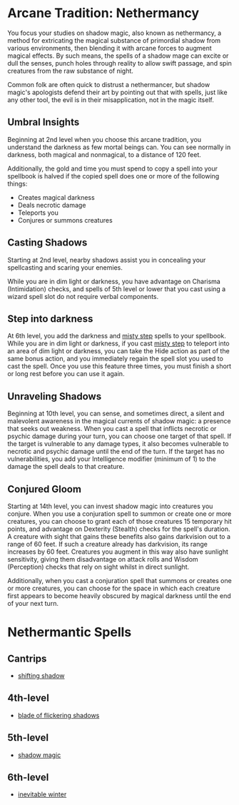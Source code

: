 # Arcane Tradition: Nethermancy
You focus your studies on shadow magic, also known as nethermancy, a method for extricating the magical substance of primordial shadow from various environments, then blending it with arcane forces to augment magical effects. By such means, the spells of a shadow mage can excite or dull the senses, punch holes through reality to allow swift passage, and spin creatures from the raw substance of night. 

Common folk are often quick to distrust a nethermancer, but shadow magic's apologists defend their art by pointing out that with spells, just like any other tool, the evil is in their misapplication, not in the magic itself.

## Umbral Insights
Beginning at 2nd level when you choose this arcane tradition, you understand the darkness as few mortal beings can. You can see normally in darkness, both magical and nonmagical, to a distance of 120 feet.

Additionally, the gold and time you must spend to copy a spell into your spellbook is halved if the copied spell does one or more of the following things:
* Creates magical darkness
* Deals necrotic damage
* Teleports you
* Conjures or summons creatures

## Casting Shadows
Starting at 2nd level, nearby shadows assist you in concealing your spellcasting and scaring your enemies.

While you are in dim light or darkness, you have advantage on Charisma (Intimidation) checks, and spells of 5th level or lower that you cast using a wizard spell slot do not require verbal components.

## Step into darkness
At 6th level, you add the darkness and [misty step](https://www.dndbeyond.com/spells/misty-step) spells to your spellbook. While you are in dim light or darkness, if you cast [misty step](https://www.dndbeyond.com/spells/misty-step) to teleport into an area of dim light or darkness, you can take the Hide action as part of the same bonus action, and you immediately regain the spell slot you used to cast the spell. Once you use this feature three times, you must finish a short or long rest before you can use it again.

## Unraveling Shadows
Beginning at 10th level, you can sense, and sometimes direct, a silent and malevolent awareness in the magical currents of shadow magic: a presence that seeks out weakness. When you cast a spell that inflicts necrotic or psychic damage during your turn, you can choose one target of that spell. If the target is vulnerable to any damage types, it also becomes vulnerable to necrotic and psychic damage until the end of the turn. If the target has no vulnerabilities, you add your Intelligence modifier (minimum of 1) to the damage the spell deals to that creature.

## Conjured Gloom
Starting at 14th level, you can invest shadow magic into creatures you conjure. When you use a conjuration spell to summon or create one or more creatures, you can choose to grant each of those creatures 15 temporary hit points, and advantage on Dexterity (Stealth) checks for the spell's duration. A creature with sight that gains these benefits also gains darkvision out to a range of 60 feet. If such a creature already has darkvision, its range increases by 60 feet. Creatures you augment in this way also have sunlight sensitivity, giving them disadvantage on attack rolls and Wisdom (Perception) checks that rely on sight whilst in direct sunlight.

Additionally, when you cast a conjuration spell that summons or creates one or more creatures, you can choose for the space in which each creature first appears to become heavily obscured by magical darkness until the end of your next turn.

# Nethermantic Spells

## Cantrips
* [shifting shadow](../../Magic/Spells/shifting-shadow.md)

## 4th-level
* [blade of flickering shadows](../../Magic/Spells/blade-of-flickering-shadows.md)

## 5th-level
* [shadow magic](../../Magic/Spells/shadow-magic.md)

## 6th-level
* [inevitable winter](../../Magic/Spells/inevitable-winter.md)

